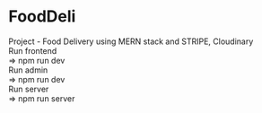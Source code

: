 # FoodDeli
Project - Food Delivery using MERN stack and STRIPE, Cloudinary  
Run frontend    
=> npm run dev   
Run admin   
=> npm run dev    
Run server    
=> npm run server   
